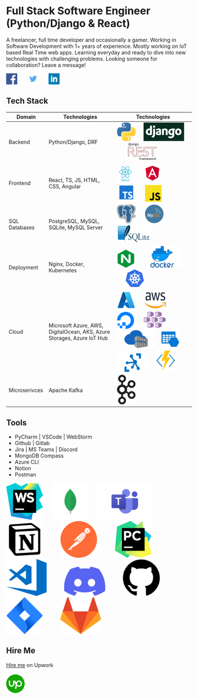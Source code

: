 




# Full Stack Software Engineer (Python/Django & React)

A freelancer, full time developer and occasionally a gamer. Working in Software Development with 1+ years of experience. Mostly working on IoT based Real Time web apps. Learning everyday and ready to dive into new technologies with challenging problems. Looking someone for collaboration? Leave a message!

[<img src="https://github.com/waleedthehailstorm/tech-stack/blob/main/facebook.png" alt="Facebook" style="height: 30px; width:30px;"/>][1]&nbsp;&nbsp;&nbsp;&nbsp;&nbsp;&nbsp;
[<img src="https://github.com/waleedthehailstorm/tech-stack/blob/main/twitter.png" alt="Twitter" style="height: 30px; width:30px;"/>][2]&nbsp;&nbsp;&nbsp;&nbsp;&nbsp;&nbsp;
[<img src="https://github.com/waleedthehailstorm/tech-stack/blob/main/linkedin.png" alt="Linkedin" style="height: 30px; width:30px;"/>][3]

<!-- To Link your profile to the media buttons -->

[1]: https://www.facebook.com/profile.php?id=100003672562289
[2]: https://twitter.com/Waleed_AhmedB
[3]: https://www.linkedin.com/in/waleed-ahmed-1936851b5

## Tech Stack
|Domain            | Technologies   | Technologies
|----------------|-|-------------------------------|
|Backend|Python/Django, DRF|<img src="https://github.com/waleedthehailstorm/tech-stack/blob/main/1200px-Python-logo-notext.svg.png" alt="Python Developer" style="height: 50px; width:50px;"/>&nbsp;&nbsp;&nbsp;&nbsp;&nbsp;&nbsp;<img src="https://github.com/waleedthehailstorm/tech-stack/blob/main/django-logo-negative.png" alt="Django Developer" style="height: 50px; width:110px;"/>&nbsp;&nbsp;&nbsp;&nbsp;&nbsp;&nbsp;<img src="https://github.com/waleedthehailstorm/tech-stack/blob/main/logo1.png" alt="Django Rest Framework Developer" style="height: 50px; width:90px;"/>|
|Frontend|React, TS, JS, HTML, CSS, Angular|<img src="https://github.com/waleedthehailstorm/tech-stack/blob/main/react.png" alt="Angular" style="height: 45px; width:45px;"/> &nbsp;&nbsp;&nbsp;&nbsp;&nbsp;&nbsp;<img src="https://github.com/waleedthehailstorm/tech-stack/blob/main/2048px-Angular_full_color_logo.svg.png" alt="Angular" style="height: 50px; width:50px;"/> &nbsp;&nbsp;&nbsp;&nbsp;&nbsp;&nbsp;<img src="https://github.com/waleedthehailstorm/tech-stack/blob/main/typescript.png" alt="typescript" style="height: 50px; width:50px;"/> &nbsp;&nbsp;&nbsp;&nbsp;&nbsp;&nbsp;<img src="https://github.com/waleedthehailstorm/tech-stack/blob/main/js.png" alt="javascript" style="height: 45px; width:45px;"/>           |
|SQL Databases|PostgreSQL, MySQL, SQLite, MySQL Server|<img src="https://github.com/waleedthehailstorm/tech-stack/blob/main/36042969-f87531d4-0d8a-11e8-9dee-e87ab8c6a9e3.png" alt="PostgreSQL" style="height: 50px; width:50px;"/>&nbsp;&nbsp;&nbsp;&nbsp;&nbsp;&nbsp; <img src="https://github.com/waleedthehailstorm/tech-stack/blob/main/mysql.png" alt="MySQL" style="height: 50px; width:50px;"/>&nbsp;&nbsp;&nbsp;&nbsp;&nbsp;&nbsp; <img src="https://github.com/waleedthehailstorm/tech-stack/blob/main/sqllite.png" alt="SQLite" style="height: 50px; width:90px;"/>|
|Deployment|Nginx, Docker, Kubernetes|<img src="https://github.com/waleedthehailstorm/tech-stack/blob/main/nginx.png" alt="nginx" style="height: 50px; width:48px;"/>&nbsp;&nbsp;&nbsp;&nbsp;&nbsp;&nbsp;<img src="https://github.com/waleedthehailstorm/tech-stack/blob/main/docker.png" alt="docker" style="height:60px; width:105px;"/>&nbsp;&nbsp;&nbsp;&nbsp;&nbsp;&nbsp;<img src="https://github.com/waleedthehailstorm/tech-stack/blob/main/kubernetes.png" alt="kubernetes" style="height: 50px; width:50x;"/>|
|Cloud|Microsoft Azure, AWS, DigitalOcean, AKS, Azure Storages, Azure IoT Hub|<img src="https://github.com/waleedthehailstorm/tech-stack/blob/main/azure.png" alt="azure" style="height: 50px; width:50px;"/>&nbsp;&nbsp;&nbsp;&nbsp;&nbsp;&nbsp;<img src="https://github.com/waleedthehailstorm/tech-stack/blob/main/aws.png" alt="aws" style="height: 50px; width:65px;"/>&nbsp;&nbsp;&nbsp;&nbsp;&nbsp;&nbsp;<img src="https://github.com/waleedthehailstorm/tech-stack/blob/main/digitalocean.svg" alt="digitalocean" style="height: 50px; width:50px;"/>&nbsp;&nbsp;&nbsp;&nbsp;&nbsp;&nbsp;<img src="https://github.com/waleedthehailstorm/tech-stack/blob/main/aks.png" alt="aks" style="height: 50px; width:60px;"/>&nbsp;&nbsp;&nbsp;&nbsp;&nbsp;&nbsp;<img src="https://github.com/waleedthehailstorm/tech-stack/blob/main/container.png" alt="container" style="height: 50px; width:105px;"/>&nbsp;&nbsp;&nbsp;&nbsp;<img src="https://github.com/waleedthehailstorm/tech-stack/blob/main/storage.png" alt="azure storages" style="height: 50px; width:50px;"/>&nbsp;&nbsp;&nbsp;&nbsp;&nbsp;&nbsp;<img src="https://github.com/waleedthehailstorm/tech-stack/blob/main/iot.png" alt="azure iot hub" style="height: 50px; width:85px;"/>&nbsp;&nbsp;&nbsp;&nbsp;&nbsp;&nbsp;<img src="https://github.com/waleedthehailstorm/tech-stack/blob/main/functions.png" alt="azure functions" style="height: 60px; width:50px;"/>|
|Microserivces|Apache Kafka|<img src="https://github.com/waleedthehailstorm/tech-stack/blob/main/kafka1.png" alt="kafka" style="height: 80px; width:50px;"/> |

  
  
## Tools
 - PyCharm | VSCode | WebStorm
 - Github | Gitlab
 - Jira | MS Teams | Discord
 - MongoDB Compass
 - Azure CLI
 - Notion
 - Postman


<img src="https://github.com/waleedthehailstorm/tech-stack/blob/main/WebStorm.png" alt="WebStorm" style="height: 100px; width:100px;"/>&nbsp;&nbsp;&nbsp;&nbsp;&nbsp;&nbsp;<img src="https://github.com/waleedthehailstorm/tech-stack/blob/main/compas.png" alt="compass" style="height: 100px; width:100px;"/>&nbsp;&nbsp;&nbsp;&nbsp;&nbsp;&nbsp;<img src="https://github.com/waleedthehailstorm/tech-stack/blob/main/teams.png" alt="teams" style="height: 100px; width:150px;"/>&nbsp;&nbsp;&nbsp;&nbsp;&nbsp;&nbsp;<img src="https://github.com/waleedthehailstorm/tech-stack/blob/main/notion.png" alt="notion" style="height: 100px; width:100px;"/>&nbsp;&nbsp;&nbsp;&nbsp;&nbsp;&nbsp;&nbsp;&nbsp;&nbsp;&nbsp;&nbsp;&nbsp;<img src="https://github.com/waleedthehailstorm/tech-stack/blob/main/postman.png" alt="postman" style="height: 100px; width:100px;"/>&nbsp;&nbsp;&nbsp;&nbsp;&nbsp;&nbsp;&nbsp;&nbsp;&nbsp;&nbsp;&nbsp;&nbsp;<img src="https://github.com/waleedthehailstorm/tech-stack/blob/main/pycharm.png" alt="pycharm" style="height: 100px; width:100px;"/>&nbsp;&nbsp;<img src="https://github.com/waleedthehailstorm/tech-stack/blob/main/vscode.png" alt="vscode" style="height: 100px; width:110px;"/>&nbsp;&nbsp;&nbsp;&nbsp;&nbsp;&nbsp;&nbsp;&nbsp;&nbsp;&nbsp;&nbsp;&nbsp;<img src="https://github.com/waleedthehailstorm/tech-stack/blob/main/discord.png" alt="discord" style="height: 80px; width:112px;"/>&nbsp;&nbsp;&nbsp;&nbsp;&nbsp;&nbsp;&nbsp;&nbsp;&nbsp;&nbsp;&nbsp;&nbsp;<img src="https://github.com/waleedthehailstorm/tech-stack/blob/main/github.png" alt="github" style="height: 100px; width:100px;"/>&nbsp;&nbsp;&nbsp;&nbsp;&nbsp;&nbsp;&nbsp;&nbsp;&nbsp;&nbsp;&nbsp;&nbsp;<img src="https://github.com/waleedthehailstorm/tech-stack/blob/main/jira.png" alt="jira" style="height: 100px; width:100px;"/>&nbsp;&nbsp;&nbsp;&nbsp;&nbsp;&nbsp;&nbsp;&nbsp;&nbsp;&nbsp;&nbsp;&nbsp;<img src="https://github.com/waleedthehailstorm/tech-stack/blob/main/gitlab.png" alt="gitlab" style="height: 100px; width:110px;"/>


## Hire Me



[Hire me](https://www.upwork.com/freelancers/~0150042781ef7972f0) on Upwork
<br><br><img src="https://github.com/waleedthehailstorm/tech-stack/blob/main/upwork.png" alt="upwork" style="height: 50px; width:50px;"/>




<!---
waleedthehailstorm/waleedthehailstorm is a ✨ special ✨ repository because its `README.md` (this file) appears on your GitHub profile.
You can click the Preview link to take a look at your changes.
--->
